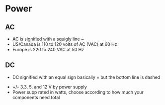 # Power

## AC
* AC is signified with a squigly line ~
* US/Canada is 110 to 120 volts of AC (VAC) at 60 Hz
* Europe is 220 to 240 VAC at 50 Hz

## DC
* DC signified with an equal sign basically = but the bottom line is dashed
- +/- 3.3, 5, and 12 V by power supply
- Power supp rated in watts, choose according to how much your components need total